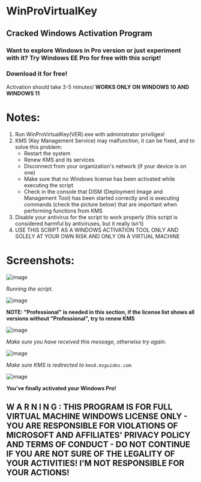 # WinProVirtualKey
## Cracked Windows Activation Program

### Want to explore Windows in Pro version or just experiment with it? Try Windows EE Pro for free with this script!
### Download it for free!
Activation should take 3-5 minutes!
<b>WORKS ONLY ON WINDOWS 10 AND WINDOWS 11</b>

# Notes:
1. Run WinProVirtualKey(VER).exe with administrator priviliges!
2. KMS (Key Management Service) may malfunction, it can be fixed, and to solve this problem:
    - Restart the system
    - Renew KMS and its services
    - Disconnect from your organization's network (if your device is on one)
    - Make sure that no Windows license has been activated while executing the script
    - Check in the console that DISM (Deployment Image and Management Tool) has been started correctly and is executing commands (check the picture below) that are important when performing functions from KMS
3. Disable your antivirus for the script to work properly (this script is considered harmful by antiviruses, but it really isn't)
4. USE THIS SCRIPT AS A WINDOWS ACTIVATION TOOL ONLY AND SOLELY AT YOUR OWN RISK AND ONLY ON A VIRTUAL MACHINE

# Screenshots:
![image](https://user-images.githubusercontent.com/83708878/222952393-258a3b62-5c96-4950-baf2-a2d0a46c6433.png)

<i>Running the script.</i>

![image](https://user-images.githubusercontent.com/83708878/222952436-9ad9d1bb-0d27-452f-8ddf-7c0882c8ab52.png)

<b>NOTE: "Professional" is needed in this section, if the license list shows all versions without "Professional", try to renew KMS</b>

![image](https://user-images.githubusercontent.com/83708878/222952525-5c9b6573-0082-4163-98fb-ec575988b0ca.png)

<i>Make sure you have received this message, otherwise try again.</i>

![image](https://user-images.githubusercontent.com/83708878/222952595-e143cdbb-0b2b-47a2-8e75-502fa6159bc8.png)

<i>Make sure KMS is redirected to `kms8.msguides.com`.</i>

![image](https://user-images.githubusercontent.com/83708878/222952767-f4e303ee-cb69-4318-bf76-25a60e12d079.png)

<b>You've finally activated your Windows Pro!</b>





## <b>W A R N I N G :   THIS PROGRAM IS FOR FULL VIRTUAL MACHINE WINDOWS LICENSE ONLY - YOU ARE RESPONSIBLE FOR VIOLATIONS OF MICROSOFT AND AFFILIATES' PRIVACY POLICY AND TERMS OF CONDUCT - DO NOT CONTINUE IF YOU ARE NOT SURE OF THE LEGALITY OF YOUR ACTIVITIES! I'M NOT RESPONSIBLE FOR YOUR ACTIONS!</b>

